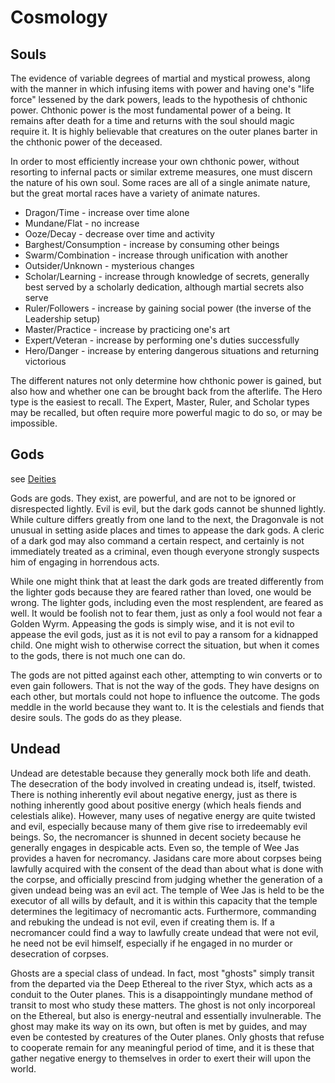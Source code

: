 # Cosmology

## Souls

The evidence of variable degrees of martial and mystical prowess, along with the manner in which infusing items with power and having one's "life force" lessened by the dark powers, leads to the hypothesis of chthonic power. Chthonic power is the most fundamental power of a being. It remains after death for a time and returns with the soul should magic require it. It is highly believable that creatures on the outer planes barter in the chthonic power of the deceased.

In order to most efficiently increase your own chthonic power, without resorting to infernal pacts or similar extreme measures, one must discern the nature of his own soul. Some races are all of a single animate nature, but the great mortal races have a variety of animate natures.

- Dragon/Time - increase over time alone
- Mundane/Flat - no increase
- Ooze/Decay - decrease over time and activity
- Barghest/Consumption - increase by consuming other beings
- Swarm/Combination - increase through unification with another
- Outsider/Unknown - mysterious changes
- Scholar/Learning - increase through knowledge of secrets, generally best served by a scholarly dedication, although martial secrets also serve
- Ruler/Followers - increase by gaining social power (the inverse of the Leadership setup)
- Master/Practice - increase by practicing one's art
- Expert/Veteran - increase by performing one's duties successfully
- Hero/Danger - increase by entering dangerous situations and returning victorious

The different natures not only determine how chthonic power is gained, but also how and whether one can be brought back from the afterlife. The Hero type is the easiest to recall. The Expert, Master, Ruler, and Scholar types may be recalled, but often require more powerful magic to do so, or may be impossible.

## Gods

see [Deities](deities.md)

Gods are gods. They exist, are powerful, and are not to be ignored or disrespected lightly. Evil is evil, but the dark gods cannot be shunned lightly. While culture differs greatly from one land to the next, the Dragonvale is not unusual in setting aside places and times to appease the dark gods. A cleric of a dark god may also command a certain respect, and certainly is not immediately treated as a criminal, even though everyone strongly suspects him of engaging in horrendous acts.

While one might think that at least the dark gods are treated differently from the lighter gods because they are feared rather than loved, one would be wrong. The lighter gods, including even the most resplendent, are feared as well. It would be foolish not to fear them, just as only a fool would not fear a Golden Wyrm. Appeasing the gods is simply wise, and it is not evil to appease the evil gods, just as it is not evil to pay a ransom for a kidnapped child. One might wish to otherwise correct the situation, but when it comes to the gods, there is not much one can do.

The gods are not pitted against each other, attempting to win converts or to even gain followers. That is not the way of the gods. They have designs on each other, but mortals could not hope to influence the outcome. The gods meddle in the world because they want to. It is the celestials and fiends that desire souls. The gods do as they please.

## Undead

Undead are detestable because they generally mock both life and death. The desecration of the body involved in creating undead is, itself, twisted. There is nothing inherently evil about negative energy, just as there is nothing inherently good about positive energy (which heals fiends and celestials alike). However, many uses of negative energy are quite twisted and evil, especially because many of them give rise to irredeemably evil beings. So, the necromancer is shunned in decent society because he generally engages in despicable acts. Even so, the temple of Wee Jas provides a haven for necromancy. Jasidans care more about corpses being lawfully acquired with the consent of the dead than about what is done with the corpse, and officially prescind from judging whether the generation of a given undead being was an evil act. The temple of Wee Jas is held to be the executor of all wills by default, and it is within this capacity that the temple determines the legitimacy of necromantic acts. Furthermore, commanding and rebuking the undead is not evil, even if creating them is. If a necromancer could find a way to lawfully create undead that were not evil, he need not be evil himself, especially if he engaged in no murder or desecration of corpses.

Ghosts are a special class of undead. In fact, most "ghosts" simply transit from the departed via the Deep Ethereal to the river Styx, which acts as a conduit to the Outer planes. This is a disappointingly mundane method of transit to most who study these matters. The ghost is not only incorporeal on the Ethereal, but also is energy-neutral and essentially invulnerable. The ghost may make its way on its own, but often is met by guides, and may even be contested by creatures of the Outer planes. Only ghosts that refuse to cooperate remain for any meaningful period of time, and it is these that gather negative energy to themselves in order to exert their will upon the world.
